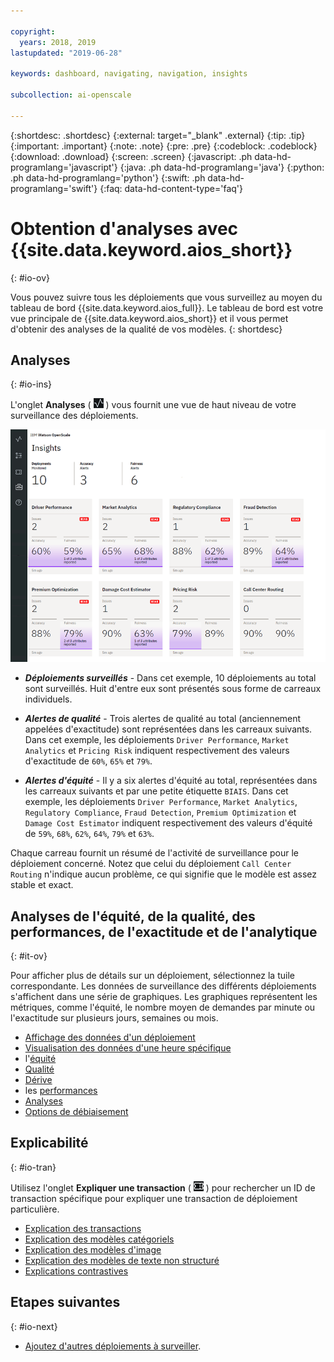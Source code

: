 ```yaml
---

copyright:
  years: 2018, 2019
lastupdated: "2019-06-28"

keywords: dashboard, navigating, navigation, insights

subcollection: ai-openscale

---
```


{:shortdesc: .shortdesc}
{:external: target="_blank" .external}
{:tip: .tip}
{:important: .important}
{:note: .note}
{:pre: .pre}
{:codeblock: .codeblock}
{:download: .download}
{:screen: .screen}
{:javascript: .ph data-hd-programlang='javascript'}
{:java: .ph data-hd-programlang='java'}
{:python: .ph data-hd-programlang='python'}
{:swift: .ph data-hd-programlang='swift'}
{:faq: data-hd-content-type='faq'}

# Obtention d'analyses avec {{site.data.keyword.aios_short}}
{: #io-ov}

Vous pouvez suivre tous les déploiements que vous surveillez au moyen du tableau de bord {{site.data.keyword.aios_full}}. Le tableau de bord est votre vue principale de {{site.data.keyword.aios_short}}
et il vous permet d'obtenir des analyses de la qualité de vos modèles.
{: shortdesc}

## Analyses
{: #io-ins}

L'onglet **Analyses**
( ![Tableau de bord Analyse](images/insight-dash-tab.png) )
vous fournit une vue de haut niveau de votre surveillance des déploiements.

  ![Tableau de bord Analyse](images/insight-dashboard.png)

- ***Déploiements surveillés*** -  Dans cet exemple, 10 déploiements au total sont surveillés. Huit d'entre eux sont présentés sous forme de carreaux individuels.

- ***Alertes de qualité*** - Trois alertes de qualité au total (anciennement appelées d'exactitude) sont représentées dans les carreaux suivants.
Dans cet exemple, les déploiements `Driver Performance`, `Market Analytics` et `Pricing Risk`
indiquent respectivement des valeurs d'exactitude de `60%`, `65%` et `79%`.

- ***Alertes d'équité*** - Il y a six alertes d'équité au total,
représentées dans les carreaux suivants et par une petite étiquette `BIAIS`. Dans cet exemple, les déploiements `Driver Performance`, `Market Analytics`, `Regulatory Compliance`,
`Fraud Detection`, `Premium Optimization` et `Damage Cost Estimator`
indiquent respectivement des valeurs d'équité de
`59%`, `68%`, `62%`, `64%`, `79%` et `63%`.

Chaque carreau fournit un résumé de l'activité de surveillance pour le déploiement concerné. Notez que celui du déploiement `Call Center Routing` n'indique aucun problème, ce qui signifie que le modèle est assez stable et exact.


## Analyses de l'équité, de la qualité, des performances, de l'exactitude et de l'analytique
{: #it-ov}

Pour afficher plus de détails sur un déploiement, sélectionnez la tuile correspondante.
Les données de surveillance des différents déploiements s'affichent dans une série de graphiques.
Les graphiques représentent les métriques, comme l'équité, le nombre moyen de demandes par minute ou l'exactitude sur plusieurs jours, semaines ou mois.

- [Affichage des données d'un déploiement](/docs/services/ai-openscale?topic=ai-openscale-it-vdep)
- [Visualisation des données d'une heure spécifique](/docs/services/ai-openscale?topic=ai-openscale-it-vdet)
- l'[équité](/docs/services/ai-openscale?topic=ai-openscale-anlz_metrics_fairness)
- [Qualité](/docs/services/ai-openscale?topic=ai-openscale-anlz_metrics)
- [Dérive](/docs/services/ai-openscale?topic=ai-openscale-behavior-drift-ovr)
- les [performances](/docs/services/ai-openscale?topic=ai-openscale-anlz_metrics_performance)
- [Analyses](/docs/services/ai-openscale?topic=ai-openscale-anlz_metrics_payload)
- [Options de débiaisement](/docs/services/ai-openscale?topic=ai-openscale-it-dbo)

## Explicabilité
{: #io-tran}

Utilisez l'onglet **Expliquer une transaction** ( ![Onglet Expliquer une transaction](images/insight-transact-tab.png) ) pour rechercher un ID de transaction spécifique pour expliquer une transaction de déploiement particulière.

- [Explication des transactions](/docs/services/ai-openscale?topic=ai-openscale-ie-ov)
- [Explication des modèles catégoriels](/docs/services/ai-openscale?topic=ai-openscale-ie-class)
- [Explication des modèles d'image](/docs/services/ai-openscale?topic=ai-openscale-ie-image)
- [Explication des modèles de texte non structuré](/docs/services/ai-openscale?topic=ai-openscale-ie-unstruct)
- [Explications contrastives](/docs/services/ai-openscale?topic=ai-openscale-ie-pp-pn)

## Etapes suivantes
{: #io-next}

- [Ajoutez d'autres déploiements à surveiller](/docs/services/ai-openscale?topic=ai-openscale-dpl-select).

